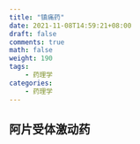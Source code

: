 ```yaml
---
title: "镇痛药"
date: 2021-11-08T14:59:21+08:00
draft: false
comments: true
math: false
weight: 190
tags:
    - 药理学
categories:
    - 药理学
---
```


## 阿片受体激动药
